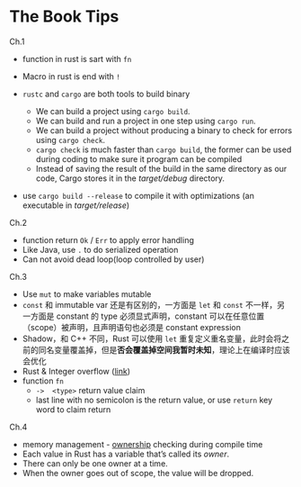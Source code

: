 # The Book Tips

Ch.1

* function in rust is sart with `fn`
* Macro in rust is end with `!`
* `rustc` and `cargo` are both tools to build binary
    * We can build a project using `cargo build`.
    * We can build and run a project in one step using `cargo run`.
    * We can build a project without producing a binary to check for errors using `cargo check`.
    * `cargo check` is much faster than `cargo build`, the former can be used during coding to make sure it program can be compiled
    * Instead of saving the result of the build in the same directory as our code, Cargo stores it in the *target/debug* directory.

* use `cargo build --release` to compile it with optimizations (an executable in *target/release*)



Ch.2

* function return `Ok` / `Err` to apply error handling
* Like Java, use `.` to do serialized operation
* Can not avoid dead loop(loop controlled by user)



Ch.3

* Use `mut` to make variables mutable
* `const` 和 immutable var 还是有区别的，一方面是 `let` 和 `const` 不一样，另一方面是 constant 的 type 必须显式声明，constant 可以在任意位置（scope）被声明，且声明语句也必须是 constant expression
* Shadow，和 C++ 不同，Rust 可以使用 `let` 重复定义重名变量，此时会将之前的同名变量覆盖掉，但是**否会覆盖掉空间我暂时未知**，理论上在编译时应该会优化
* Rust & Integer overflow ([link](https://doc.rust-lang.org/book/ch03-02-data-types.html#integer-overflow))
* function `fn`
    * `->  <type>` return value claim
    * last line with no semicolon is the return value, or use `return` key word to claim return



Ch.4

* memory management - [ownership](https://doc.rust-lang.org/book/ch04-01-what-is-ownership.html#what-is-ownership) checking during compile time
* Each value in Rust has a variable that’s called its *owner*.
* There can only be one owner at a time.
* When the owner goes out of scope, the value will be dropped.

